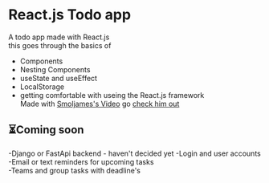 # React.js Todo app


A todo app made with React.js\
this goes through the basics of
- Components 
- Nesting Components 
- useState and useEffect
- LocalStorage
- getting comfortable with useing the React.js framework\
Made with [Smoljames's Video](https://youtu.be/82PXenL4MGg) go [check him out](https://www.youtube.com/@Smoljames)

## ⏳Coming soon 
-Django or FastApi backend - haven't decided yet 
-Login and user accounts 
-Email or text reminders for upcoming tasks  
-Teams and group tasks with deadline's